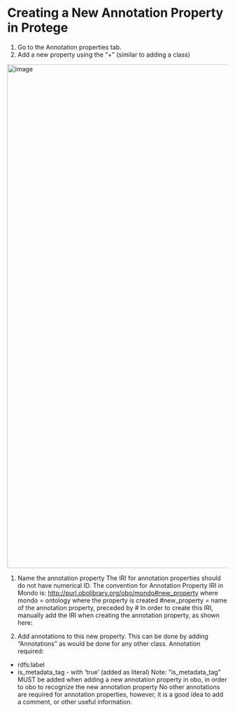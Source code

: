 # Creating a New Annotation Property in Protege

1. Go to the Annotation properties tab. 
1. Add a new property using the “+” (similar to adding a class)

<img width="1152" alt="image" src="https://user-images.githubusercontent.com/6722114/161129257-2ab4d809-683c-41d6-b918-426ddab53cc4.png">

1. Name the annotation property
The IRI for annotation properties should do not have numerical ID. The convention for Annotation Property IRI in Mondo is: 
http://purl.obolibrary.org/obo/mondo#new_property where
    mondo = ontology where the property is created
    #new_property = name of the annotation property, preceded by #
In order to create this IRI, manually add the IRI when creating the annotation property, as shown here: 



1. Add annotations to this new property. This can be done by adding “Annotations” as would be done for any other class.
Annotation required: 
- rdfs:label
- is_metadata_tag   -  with  ‘true’ (added as literal)
Note: "is_metadata_tag" MUST be added when adding a new annotation property in obo, in order to obo to recognize the new annotation property
No other annotations are required for annotation properties, however, it is a good idea to add a comment, or other useful information.
